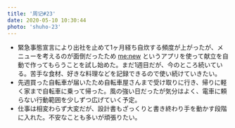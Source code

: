 ```yaml
---
title: '周记#23'
date: 2020-05-10 10:30:44
photo: 'shuho-23'
---
```

- 緊急事態宣言により出社を止めて1ヶ月経ち自炊する頻度が上がったが、メニューを考えるのが面倒だったため [me:new](vhttps://menew.jp/sp/index.html) というアプリを使って献立を自動で作ってもらうことを試し始めた。まだ1週目だが、今のところ続いている。苦手な食材、好きな料理などを記録できるので使い続けていきたい。
- 先週買った自転車が届いたため自転車屋さんまで受け取りに行き、帰りに軽く家まで自転車に乗って帰った。風の強い日だったが気分はよく、電車に頼らない行動範囲を少しずつ広げていく予定。
- 仕事は相変わらず大変だが、設計書もざっくりと書き終わり手を動かす段階に入れた。不安なことも多いが頑張りたい。
